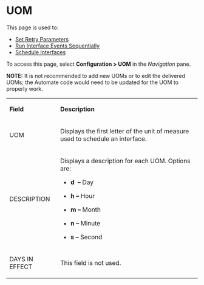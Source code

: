 # UOM

<div class="use">

This page is used to:

  - [Set Retry Parameters](../Use_Cases/Set_Retry_Parameters.htm)
  - [Run Interface Events
    Sequentially](../Use_Cases/Run_Interface_Events_Sequentially.htm)
  - [Schedule Interfaces](../Use_Cases/Schedule_Interfaces.htm)

</div>

To access this page, select **Configuration \> UOM** in the *Navigation*
pane.

**NOTE:** It is not recommended to add new UOMs or to edit the delivered
UOMs; the Automate code would need to be updated for the UOM to properly
work.

<table>
<tbody>
<tr class="odd">
<td><p><strong>Field</strong></p></td>
<td><p><strong>Description</strong></p></td>
</tr>
<tr class="even">
<td><p>UOM</p></td>
<td><p>Displays the first letter of the unit of measure used to schedule an interface.</p></td>
</tr>
<tr class="odd">
<td><p>DESCRIPTION</p></td>
<td><p>Displays a description for each UOM. Options are:</p>
<ul>
<li><p><strong>d  –</strong> Day</p></li>
<li><p><strong>h –</strong> Hour</p></li>
<li><p><strong>m –</strong> Month</p></li>
<li><p><strong>n –</strong> Minute</p></li>
<li><p><strong>s –</strong> Second</p></li>
</ul></td>
</tr>
<tr class="even">
<td><p>DAYS IN EFFECT</p></td>
<td><p>This field is not used.</p></td>
</tr>
</tbody>
</table>
